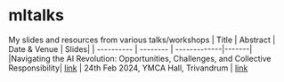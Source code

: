 # mltalks
My slides and resources from various talks/workshops
| Title | Abstract | Date & Venue | Slides|
| ---------- | -------- | -------------|-------|
|Navigating the AI Revolution: Opportunities, Challenges, and Collective Responsibility| [link](https://github.com/jobinwilson/mltalks/blob/main/Navigating%20the%20AI%20Revolution_TVM_Feb2024_Abstract.pdf) | 24th Feb 2024, YMCA Hall, Trivandrum | [link](https://github.com/jobinwilson/mltalks/blob/main/Navigating%20the%20AI%20Revolution_TVM_Feb2024.pdf)
